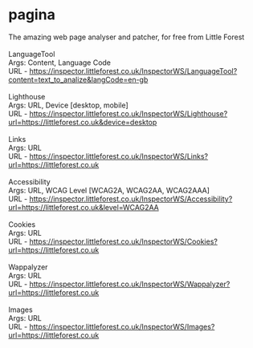 # pagina
The amazing web page analyser and patcher, for free from Little Forest
<br />
<br />
LanguageTool
<br />
Args: Content, Language Code
<br />
URL - https://inspector.littleforest.co.uk/InspectorWS/LanguageTool?content=text_to_analize&langCode=en-gb
<br />
<br />
Lighthouse
<br />
Args: URL, Device [desktop, mobile]
<br />
URL - https://inspector.littleforest.co.uk/InspectorWS/Lighthouse?url=https://littleforest.co.uk&device=desktop
<br />
<br />
Links
<br />
Args: URL
<br />
URL - https://inspector.littleforest.co.uk/InspectorWS/Links?url=https://littleforest.co.uk
<br />
<br />
Accessibility
<br />
Args: URL, WCAG Level [WCAG2A, WCAG2AA, WCAG2AAA]
<br />
URL - https://inspector.littleforest.co.uk/InspectorWS/Accessibility?url=https://littleforest.co.uk&level=WCAG2AA
<br />
<br />
Cookies
<br />
Args: URL
<br />
URL - https://inspector.littleforest.co.uk/InspectorWS/Cookies?url=https://littleforest.co.uk
<br />
<br />
Wappalyzer
<br />
Args: URL
<br />
URL - https://inspector.littleforest.co.uk/InspectorWS/Wappalyzer?url=https://littleforest.co.uk
<br />
<br />
Images
<br />
Args: URL
<br />
URL - https://inspector.littleforest.co.uk/InspectorWS/Images?url=https://littleforest.co.uk
